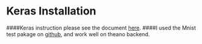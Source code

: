 # Keras Installation
####Keras instruction please see the document [here](https://keras.io/).
####I used the Mnist test pakage on [github](https://github.com/fchollet/), and work well on theano backend.
